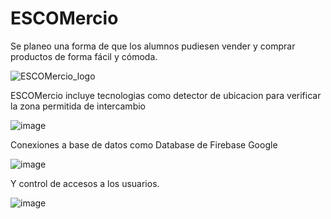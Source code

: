 # ESCOMercio
Se planeo una forma de que los alumnos pudiesen vender y comprar productos de forma fácil y cómoda. 

![ESCOMercio_logo](https://github.com/amJECC/ESCOMercio/assets/74287948/3b2df062-9cee-4d77-9e63-90450389c3b6)

ESCOMercio incluye tecnologias como detector de ubicacion para verificar la zona permitida de intercambio

![image](https://github.com/amJECC/ESCOMercio/assets/74287948/8d3bf61a-50de-4f4e-82af-33ce2d2d0326)


Conexiones a base de datos como Database de Firebase Google 

![image](https://github.com/amJECC/ESCOMercio/assets/74287948/72ddd924-2851-4d74-9020-7e0185fca5e2)

Y control de accesos a los usuarios. 

![image](https://github.com/amJECC/ESCOMercio/assets/74287948/7acd48c5-9ee9-411d-9c56-f0dd99728aef)
